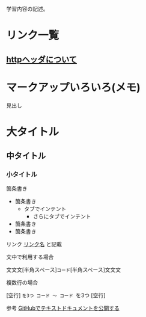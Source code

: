 学習内容の記述。

# リンク一覧
## [httpヘッダについて](./01_web_basic/01_http_header.md)




# マークアップいろいろ(メモ)
見出し
# 大タイトル
## 中タイトル
### 小タイトル

箇条書き
 - 箇条書き
 	- タブでインテント
 		-  さらにタブでインテント
 - 箇条書き
 - 箇条書き

 リンク
 [リンク名](○○.md) と記載



文中で利用する場合

文文文[半角スペース]`コード`[半角スペース]文文文

複数行の場合

[空行]
`を3つ
コード
～
コード
`を3つ
[空行]


参考
[GitHubでテキストドキュメントを公開する](https://qiita.com/hkusu/items/847718366af992439b3f) 


